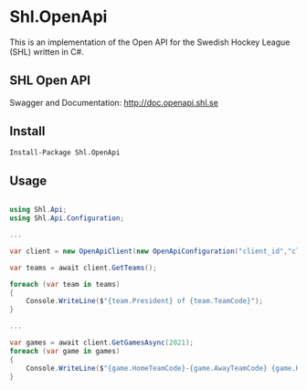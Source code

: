 # Shl.OpenApi

This is an implementation of the Open API for the Swedish Hockey League (SHL) written in C#.

## SHL Open API
Swagger and Documentation: http://doc.openapi.shl.se


## Install
```bash
Install-Package Shl.OpenApi
```

## Usage
```csharp

using Shl.Api;
using Shl.Api.Configuration;

...

var client = new OpenApiClient(new OpenApiConfiguration("client_id","client_secret"));

var teams = await client.GetTeams();

foreach (var team in teams)
{
    Console.WriteLine($"{team.President} of {team.TeamCode}");
}

...

var games = await client.GetGamesAsync(2021);
foreach (var game in games)
{
    Console.WriteLine($"{game.HomeTeamCode}-{game.AwayTeamCode} {game.HomeTeamResult}-{game.AwayTeamResult}");
}

```
